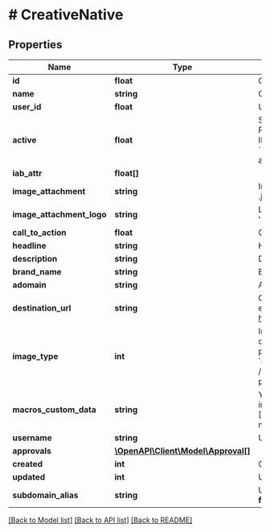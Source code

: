 # # CreativeNative

## Properties

Name | Type | Description | Notes
------------ | ------------- | ------------- | -------------
**id** | **float** | Creative ID. | [optional] 
**name** | **string** | Creative Name. | [optional] 
**user_id** | **float** | User ID. | [optional] 
**active** | **float** | Status. 1 - Active, 0 - Pause. Required. One of the ID values of parameter &#x60;statuses&#x60; in /constants is added to this parameter. | [optional] 
**iab_attr** | **float[]** |  | [optional] 
**image_attachment** | **string** | Image to upload. Only &#39;.png, .jpg, .jpeg&#39; is allowed. | [optional] 
**image_attachment_logo** | **string** | Logo Image to upload. Only &#39;.png, .jpg, .jpeg&#39; is allowed. | [optional] 
**call_to_action** | **float** | Call To Action. | [optional] 
**headline** | **string** | Headline. | [optional] 
**description** | **string** | Description. | [optional] 
**brand_name** | **string** | Brand Name. | [optional] 
**adomain** | **string** | Advertiser domain. | [optional] 
**destination_url** | **string** | Click-through URL. For example http://example.com. | [optional] 
**image_type** | **int** | Image Type. Required. One of the ID values of parameter &#x60;creative_image_types&#x60; in /constants is added to this parameter. | [optional] 
**macros_custom_data** | **string** | You can pass this data upon impression using the [CREATIVE_CUSTOM_DATA] macro. | [optional] 
**username** | **string** | User name | [optional] 
**approvals** | [**\OpenAPI\Client\Model\Approval[]**](Approval.md) |  | [optional] 
**created** | **int** | Created timestamp | [optional] 
**updated** | **int** | Updated timestamp | [optional] 
**subdomain_alias** | **string** | Users subdomain alias **Only for Root** | [optional] 

[[Back to Model list]](../../README.md#documentation-for-models) [[Back to API list]](../../README.md#documentation-for-api-endpoints) [[Back to README]](../../README.md)


